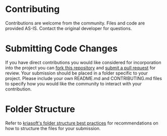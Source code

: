 Contributing
============

Contributions are welcome from the community. Files and code are provided AS-IS.  Contact the original developer for questions.

# Submitting Code Changes

If you have direct contributions you would like considered for incorporation into the project you can [fork this repository](https://help.github.com/articles/fork-a-repo/) and [submit a pull request](https://help.github.com/articles/about-pull-requests/) for review.  Your submission should be placed in a folder specific to your project.  Please include your own README.md and CONTRIBUTING.md files to specify how you would like the community to interact with your contribution.  

# Folder Structure 

Refer to [kriasoft's folder structure best practices](https://github.com/kriasoft/Folder-Structure-Conventions) for recommendations on how to structure the files for your submission. 
